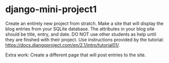 # django-mini-project1

Create an entirely new project from stratch. Make a site that will display the blog entries from your SQLite database. The attributes in your blog site should be title, entry, and date. DO NOT use other students as help until they are finshed with their project. Use instructions provided by the tutorial: https://docs.djangoproject.com/en/2.1/intro/tutorial01/.

Extra work:
Create a different page that will post entries to the site.
